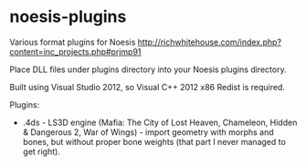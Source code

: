 # noesis-plugins
Various format plugins for Noesis http://richwhitehouse.com/index.php?content=inc_projects.php#prjmp91

Place DLL files under plugins directory into your Noesis plugins directory.

Built using Visual Studio 2012, so Visual C++ 2012 x86 Redist is required.

Plugins:
* .4ds - LS3D engine (Mafia: The City of Lost Heaven, Chameleon, Hidden & Dangerous 2, War of Wings) - import geometry with morphs and bones, but without proper bone weights (that part I never managed to get right).
